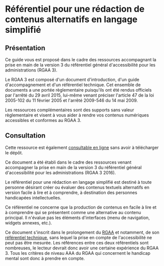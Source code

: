 # Référentiel pour une rédaction de contenus alternatifs en langage simplifié

## Présentation

Ce guide vous est proposé dans le cadre des ressources accompagnant la prise en main de la version 3 du référentiel général d'accessibilité pour les administrations (RGAA 3).

Le RGAA 3 est composé d'un document d'introduction, d'un guide d'accompagnement et d'un référentiel technique. Cet ensemble de documents a une portée règlementaire puisqu'ils ont été rendus officiels par l'arrêté du 29 avril 2015, lui-même venant préciser l'article 47 de la loi 2005-102 du 11 février 2005 et l'arrêté 2009-546 du 14 mai 2009.

Les ressources complémentaires sont des supports sans valeur règlementaire et visent à vous aider à rendre vos contenus numériques accessibles et conformes au RGAA 3.

## Consultation

Cette ressource est également [consultable en ligne](https://disic.github.io/referentiel_redaction-langage-simplifie) sans avoir à télécharger le dépôt.

Ce document a été établi dans le cadre des ressources venant accompagner la prise en main de la version 3 du référentiel général d'accessibilité pour les administrations (RGAA 3 2016).

Le référentiel pour une rédaction en langage simplifié est destiné à toute personne désirant créer ou évaluer des contenus textuels alternatifs en version facile à lire et à comprendre, à destination des personnes handicapées intellectuelles. 

Ce référentiel ne concerne que la production de contenus en facile à lire et à comprendre qui se présentent comme une alternative au contenu principal. Il n'évalue pas les éléments d'interfaces (menu de navigation, <span lang="en">widgets</span> annexes, etc.). 

Ce document s'inscrit dans le prolongement du <a href="http://references.modernisation.gouv.fr/rgaa/" title="RGAA - Référentiel général d'accessibilité pour les administrations">RGAA</a> et notamment, de son <a href="http://references.modernisation.gouv.fr/rgaa/criteres.html">référentiel technique</a>, sans lequel la prise en compte de l'accessibilité ne peut pas être mesurée. Les références entre ces deux référentiels sont nombreuses, le lecteur devrait donc avoir une certaine expérience du RGAA 3. Tous les critères de niveau AAA du RGAA qui concernent le handicap mental sont donc à prendre en compte.
